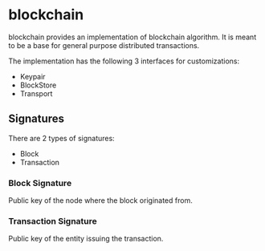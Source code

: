 # blockchain

blockchain provides an implementation of blockchain algorithm.  It is
meant to be a base for general purpose distributed transactions.

The implementation has the following 3 interfaces for customizations:

- Keypair
- BlockStore
- Transport

## Signatures
There are 2 types of signatures:

- Block
- Transaction

### Block Signature
Public key of the node where the block originated from.

### Transaction Signature
Public key of the entity issuing the transaction.
